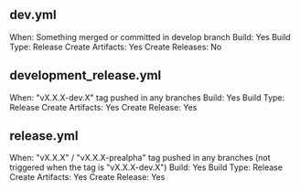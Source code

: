 ## dev.yml

When: Something merged or committed in develop branch
Build: Yes
Build Type: Release
Create Artifacts: Yes
Create Releases: No

## development_release.yml

When: "vX.X.X-dev.X" tag pushed in any branches
Build: Yes
Build Type: Release
Create Artifacts: Yes
Create Release: Yes

## release.yml

When: "vX.X.X" / "vX.X.X-prealpha" tag pushed in any branches (not triggered when the tag is "vX.X.X-dev.X")
Build: Yes
Build Type: Release
Create Artifacts: Yes
Create Release: Yes